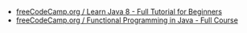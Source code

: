 * [freeCodeCamp.org / Learn Java 8 - Full Tutorial for Beginners](https://www.youtube.com/watch?v=grEKMHGYyns)
* [freeCodeCamp.org / Functional Programming in Java - Full Course](https://www.youtube.com/watch?v=rPSL1alFIjI)
